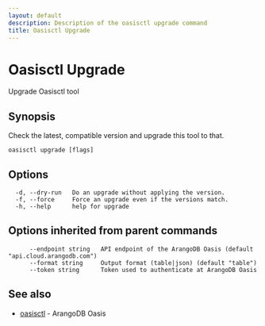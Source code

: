 ```yaml
---
layout: default
description: Description of the oasisctl upgrade command
title: Oasisctl Upgrade
---
```

# Oasisctl Upgrade

Upgrade Oasisctl tool

## Synopsis

Check the latest, compatible version and upgrade this tool to that.

```
oasisctl upgrade [flags]
```

## Options

```
  -d, --dry-run   Do an upgrade without applying the version.
  -f, --force     Force an upgrade even if the versions match.
  -h, --help      help for upgrade
```

## Options inherited from parent commands

```
      --endpoint string   API endpoint of the ArangoDB Oasis (default "api.cloud.arangodb.com")
      --format string     Output format (table|json) (default "table")
      --token string      Token used to authenticate at ArangoDB Oasis
```

## See also

* [oasisctl](oasisctl-options.html)	 - ArangoDB Oasis


